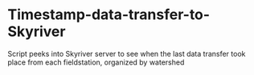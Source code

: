 # Timestamp-data-transfer-to-Skyriver
Script peeks into Skyriver server to see when the last data transfer took place from each fieldstation, organized by watershed
